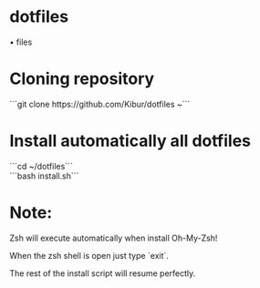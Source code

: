 # dotfiles
• files

<h1>Cloning repository</h1>
```git clone https://github.com/Kibur/dotfiles ~```

<h1>Install automatically all dotfiles</h1>
```cd ~/dotfiles```<br>
```bash install.sh```

<h1>Note:</h1>
<p>Zsh will execute automatically when install Oh-My-Zsh!</p>
When the zsh shell is open just type `exit`.
</p><p>The rest of the install script will resume perfectly.</p>
